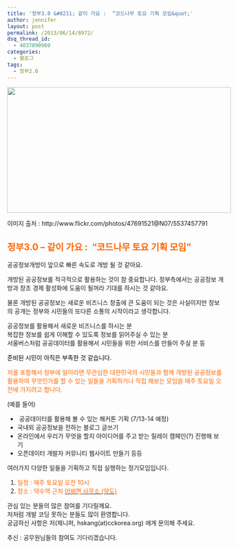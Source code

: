 ```yaml
---
title: '정부3.0 &#8211; 같이 가요 :  “코드나무 토요 기획 모임&quot;'
author: jennifer
layout: post
permalink: /2013/06/14/8972/
dsq_thread_id:
  - 4037890969
categories:
  - 블로그
tags:
  - 정부2.0
---
```

<div style="width: 530px" class="wp-caption alignnone">
  <img alt="" src="http://farm6.static.flickr.com/5180/5537457791_173738eaef_z.jpg" width="520" height="292" /><p class="wp-caption-text">
    이미지 출처 : http://www.flickr.com/photos/47691521@N07/5537457791
  </p>
</div>

## 

## <span style="color: #ff6600;">정부3.0 &#8211; 같이 가요 :  “코드나무 토요 기획 모임&#8221; </span>

공공정보개방이 앞으로 빠른 속도로 개방 될 것 같아요.

개방된 공공정보를 적극적으로 활용하는 것이 참 중요합니다. 정부측에서는 공공정보 개방과 창조 경제 활성화에 도움이 될꺼라 기대를 하시는 것 같아요.

물론 개방된 공공정보는 새로운 비즈니스 창출에 큰 도움이 되는 것은 사실이지만 정보의 공개는 정부와 시민들의 또다른 소통의 시작이라고 생각합니다.

공공정보를 활용해서 새로운 비즈니스를 하시는 분  
복잡한 정보를 쉽게 이해할 수 있도록 정보를 읽어주실 수 있는 분  
서울버스처럼 공공데이터를 활용해서 시민들을 위한 서비스를 만들어 주실 분 등

<span style="color: #000000;">준비된 시민이 아직은 부족한 것 같습니다.</span>

<span style="color: #ff6600;">저를 포함해서 정부에 일이라면 무관심한 대한민국의 시민들과 함께 개방된 공공정보를 활용하여 무엇인가를 할 수 있는 일들을 기획하거나 직접 해보는 모임을 매주 토요일 오전에 가지려고 합니다.</span>

(예를 들어)

*    공공데이터를 활용해 볼 수 있는 해커톤 기획 (7/13-14 예정)
*   국내외 공공정보을 전하는 블로그 글쓰기
*   온라인에서 우리가 무엇을 할지 아이디어를 주고 받는 릴레이 캠페인(?) 진행해 보기
*   오픈데이터 개발자 커뮤니티 웹사이트 만들기 등등

여러가지 다양한 일들을 기획하고 직접 실행하는 정기모임입니다.

1.  <span style="color: #ff6600;">일정 : 매주 토요일 오전 10시 </span>
2.  <span style="color: #ff6600;">장소 : 약수역 근처 <a href="http://probable.kr/contact"><span style="color: #ff6600;">어쩌면 사무소 (약도)</span></a></span>

관심 있는 분들의 많은 참여를 기다릴께요.  
저처럼 개발 코딩 못하는 분들도 많이 환영합니다.  
궁금하신 사항은 저(제니퍼, hskang(at)cckorea.org) 에게 문의해 주세요.

추신 : 공무원님들의 참여도 기다리겠습니다.